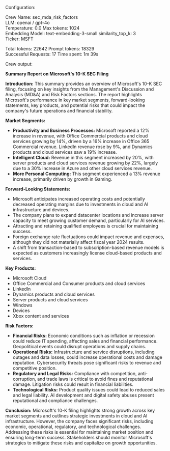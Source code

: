 Configuration:

Crew Name: sec_mda_risk_factors\
LLM: openai / gpt-4o\
Temperature: 0.0 Max tokens: 1024\
Embedding Model: text-embedding-3-small similarity_top_k: 3\
Ticker: MSFT

Total tokens: 22642 Prompt tokens: 18329\
Successful Requests: 17
Time spent: 1m 39s

Crew output:

**Summary Report on Microsoft's 10-K SEC Filing**

**Introduction:**
This summary provides an overview of Microsoft's 10-K SEC filing, focusing on key insights from the Management's Discussion and Analysis (MD&A) and Risk Factors sections. The report highlights Microsoft's performance in key market segments, forward-looking statements, key products, and potential risks that could impact the company's future operations and financial stability.

**Market Segments:**

- **Productivity and Business Processes:** Microsoft reported a 12% increase in revenue, with Office Commercial products and cloud services growing by 14%, driven by a 16% increase in Office 365 Commercial revenue. LinkedIn revenue rose by 9%, and Dynamics products and cloud services saw a 19% increase.
- **Intelligent Cloud:** Revenue in this segment increased by 20%, with server products and cloud services revenue growing by 22%, largely due to a 30% increase in Azure and other cloud services revenue.
- **More Personal Computing:** This segment experienced a 13% revenue increase, primarily driven by growth in Gaming.

**Forward-Looking Statements:**

- Microsoft anticipates increased operating costs and potentially decreased operating margins due to investments in cloud and AI infrastructure and devices.
- The company plans to expand datacenter locations and increase server capacity to meet growing customer demand, particularly for AI services.
- Attracting and retaining qualified employees is crucial for maintaining success.
- Foreign exchange rate fluctuations could impact revenue and expenses, although they did not materially affect fiscal year 2024 results.
- A shift from transaction-based to subscription-based revenue models is expected as customers increasingly license cloud-based products and services.

**Key Products:**

- Microsoft Cloud
- Office Commercial and Consumer products and cloud services
- LinkedIn
- Dynamics products and cloud services
- Server products and cloud services
- Windows
- Devices
- Xbox content and services

**Risk Factors:**

- **Financial Risks:** Economic conditions such as inflation or recession could reduce IT spending, affecting sales and financial performance. Geopolitical events could disrupt operations and supply chains.
- **Operational Risks:** Infrastructure and service disruptions, including outages and data losses, could increase operational costs and damage reputation. Cybersecurity threats pose significant risks to revenue and competitive position.
- **Regulatory and Legal Risks:** Compliance with competition, anti-corruption, and trade laws is critical to avoid fines and reputational damage. Litigation risks could result in financial liabilities.
- **Technological Risks:** Product quality issues could lead to reduced sales and legal liability. AI development and digital safety abuses present reputational and compliance challenges.

**Conclusion:**
Microsoft's 10-K filing highlights strong growth across key market segments and outlines strategic investments in cloud and AI infrastructure. However, the company faces significant risks, including economic, operational, regulatory, and technological challenges. Addressing these risks is essential for maintaining market position and ensuring long-term success. Stakeholders should monitor Microsoft's strategies to mitigate these risks and capitalize on growth opportunities.
